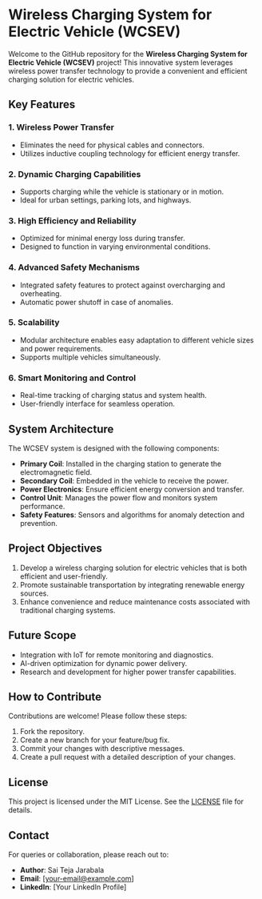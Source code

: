 # Wireless Charging System for Electric Vehicle (WCSEV)

Welcome to the GitHub repository for the **Wireless Charging System for Electric Vehicle (WCSEV)** project! This innovative system leverages wireless power transfer technology to provide a convenient and efficient charging solution for electric vehicles.

## Key Features

### 1. **Wireless Power Transfer**
- Eliminates the need for physical cables and connectors.
- Utilizes inductive coupling technology for efficient energy transfer.

### 2. **Dynamic Charging Capabilities**
- Supports charging while the vehicle is stationary or in motion.
- Ideal for urban settings, parking lots, and highways.

### 3. **High Efficiency and Reliability**
- Optimized for minimal energy loss during transfer.
- Designed to function in varying environmental conditions.

### 4. **Advanced Safety Mechanisms**
- Integrated safety features to protect against overcharging and overheating.
- Automatic power shutoff in case of anomalies.

### 5. **Scalability**
- Modular architecture enables easy adaptation to different vehicle sizes and power requirements.
- Supports multiple vehicles simultaneously.

### 6. **Smart Monitoring and Control**
- Real-time tracking of charging status and system health.
- User-friendly interface for seamless operation.

## System Architecture
The WCSEV system is designed with the following components:

- **Primary Coil**: Installed in the charging station to generate the electromagnetic field.
- **Secondary Coil**: Embedded in the vehicle to receive the power.
- **Power Electronics**: Ensure efficient energy conversion and transfer.
- **Control Unit**: Manages the power flow and monitors system performance.
- **Safety Features**: Sensors and algorithms for anomaly detection and prevention.

## Project Objectives
1. Develop a wireless charging solution for electric vehicles that is both efficient and user-friendly.
2. Promote sustainable transportation by integrating renewable energy sources.
3. Enhance convenience and reduce maintenance costs associated with traditional charging systems.

## Future Scope
- Integration with IoT for remote monitoring and diagnostics.
- AI-driven optimization for dynamic power delivery.
- Research and development for higher power transfer capabilities.

## How to Contribute
Contributions are welcome! Please follow these steps:

1. Fork the repository.
2. Create a new branch for your feature/bug fix.
3. Commit your changes with descriptive messages.
4. Create a pull request with a detailed description of your changes.

## License
This project is licensed under the MIT License. See the [LICENSE](LICENSE) file for details.

## Contact
For queries or collaboration, please reach out to:
- **Author**: Sai Teja Jarabala
- **Email**: [your-email@example.com]
- **LinkedIn**: [Your LinkedIn Profile]
